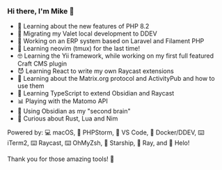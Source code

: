 ### Hi there, I'm Mike 👋

- 🐘 Learning about the new features of PHP 8.2
- 🐳 Migrating my Valet local development to DDEV
- 🔭 Working on an ERP system based on Laravel and Filament PHP
- 🤯 Learning neovim (tmux) for the last time!
- 🤓 Learning the Yii framework, while working on my first full featured Craft CMS plugin
- 😈 Learning React to write my own Raycast extensions
- 💬 Learning about the Matrix.org protocol and ActivityPub and how to use them
- 📘 Learning TypeScript to extend Obsidian and Raycast
- 📊 Playing with the Matomo API
- 🧠 Using Obsidian as my "second brain"
- 🤔 Curious about Rust, Lua and Nim

Powered by: 💻 macOS, 🐘 PHPStorm, 🐹 VS Code, 🐋 Docker/DDEV, ⌨️ iTerm2, ⌨️ Raycast, ⌨️ OhMyZsh, 🚀 Starship, 🐛 Ray, and 📧 Helo! 

Thank you for those amazing tools! 🏅
